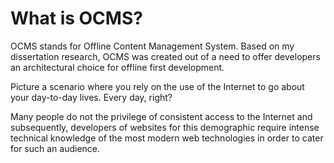What is OCMS?
=============

OCMS stands for Offline Content Management System. Based on my dissertation research, OCMS was created out of a need to offer developers an architectural choice for offline first development.

Picture a scenario where you rely on the use of the Internet to go about your day-to-day lives. Every day, right?

Many people do not the privilege of consistent access to the Internet and subsequently, developers of websites for this demographic require intense technical knowledge of the most modern web technologies in order to cater for such an audience.
